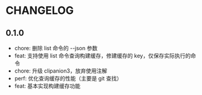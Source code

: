 # CHANGELOG

## 0.1.0

- chore: 删除 list 命令的 --json 参数
- feat: 支持使用 list 命令查询构建缓存，修建缓存的 key，仅保存实际执行的命令
- chore: 升级 clipanion3，放弃使用注解
- perf: 优化查询缓存的性能（主要是 git 查找）
- feat: 基本实现构建缓存功能

